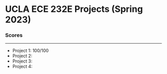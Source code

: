 # UCLA ECE 232E Projects (Spring 2023)

### Scores
***
+ Project 1: 100/100
+ Project 2:
+ Project 3:
+ Project 4: 
